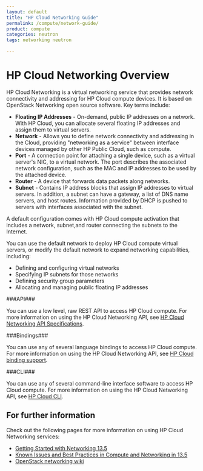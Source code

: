 ```yaml
---
layout: default
title: "HP Cloud Networking Guide"
permalink: /compute/network-guide/
product: compute
categories: neutron
tags: networking neutron

---
```

# HP Cloud Networking Overview

HP Cloud Networking is a virtual networking service that provides network connectivity and addressing for HP Cloud compute devices. It is based on OpenStack Networking open source software. Key terms include:

- **Floating IP Addresses** - On-demand, public IP addresses on a network. With HP Cloud, you can allocate several floating IP addresses and assign them to virtual servers. 
- **Network** - Allows you to define network connectivity and addressing in the Cloud, providing "networking as a service" between interface devices managed by other HP Public Cloud, such as compute. 
- **Port** - A connection point for attaching a single device, such as a virtual server's NIC, to a virtual network.  The port describes the associated network configuration, such as the MAC and IP addresses to be used by the attached device.
- **Router** - A device that forwards data packets along networks. 
- **Subnet** - Contains IP address blocks that assign IP addresses to virtual servers. In addition, a subnet can have a gateway, a list of DNS name servers, and host routes. Information provided by DHCP is pushed to servers with interfaces associated with the subnet.


A default configuration comes with HP Cloud compute activation that includes a network, subnet,and  router connecting the subnets to the Internet.

You can use the default network to deploy HP Cloud compute virtual servers, or modify the default network to expand networking capabilities, including:

* Defining and configuring virtual networks
* Specifying IP subnets for those networks
* Defining security group parameters
* Allocating and managing public floating IP addresses


###API###
 
You can use a low level, raw REST API to access HP Cloud compute. For more information on using the HP Cloud Networking API, see [HP Cloud Networking API Specifications](https://docs.hpcloud.com/api/v13/networking).


###Bindings###

You can use any of several language bindings to access HP Cloud compute. For more information on using the HP Cloud Networking API, see [HP Cloud binding support](http://docs.hpcloud.com/bindings/).

###CLI###

You can use any of several command-line interface software to access HP Cloud compute. For more information on using the HP Cloud Networking API, see [HP Cloud CLI](http://docs.hpcloud.com/cli/).


## For further information

Check out the following pages for more information on using HP Cloud Networking services:

- [Getting Started with Networking 13.5](/compute.networking.getting-started)
- [Known Issues and Best Practices in Compute and Networking in 13.5](https://community.hpcloud.com/article/known-issues-and-best-practices-compute-and-networking-135)
- [OpenStack networking wiki](https://wiki.openstack.org/wiki/Quantum)
